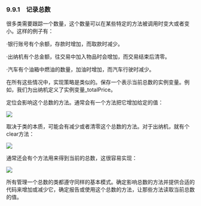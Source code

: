    

### 9.9.1　记录总数

很多类需要跟踪一个数量，这个数量可以在某些特定的方法被调用时变大或者变小。这样的例子有：

·银行账号有个余额，存款时增加，而取款时减少。

·出纳机有个总金额，往交易中加入物品时会增加，而交易结束后清零。

·汽车有个油箱中燃油的数量，加油时增加，而汽车行驶时减少。

在所有这些情况中，实现策略是类似的。保存一个表示当前总数的实例变量。例如，我们为出纳机定义了实例变量_totalPrice。

定位会影响这个总数的方法。通常会有一个方法把它增加给定的值：

![](../Images/image07317.gif)

取决于类的本质，可能会有减少或者清零这个总数的方法。对于出纳机，就有个clear方法：

![](../Images/image07318.gif)

通常还会有个方法用来得到当前的总数，这很容易实现：

![](../Images/image07319.gif)

所有管理一个总数的类都遵守同样的基本模式。确定影响总数的方法并提供合适的代码来增加或减少它，确定报告或使用这个总数的方法，让那些方法读取当前总数的值。
